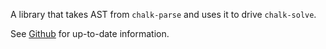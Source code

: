 A library that takes AST from `chalk-parse` and uses it to drive `chalk-solve`.

See [Github](https://github.com/rust-lang/chalk) for up-to-date information.
